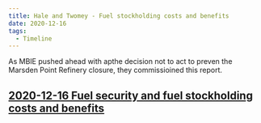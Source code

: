```yaml
---
title: Hale and Twomey - Fuel stockholding costs and benefits
date: 2020-12-16
tags:
  - Timeline
---
```


As MBIE pushed ahead with apthe decision not to act to preven the Marsden Point Refinery closure, they commissioined this report.

## [2020-12-16 Fuel security and fuel stockholding costs and benefits](https://www.mbie.govt.nz/dmsdocument/15257-fuel-security-and-fuel-stockholding-costs-and-benefits-2020)

